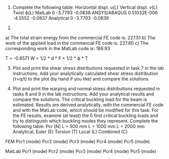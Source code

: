 1. Complete the following table:
                Horizontal displ. u(L)      Vertical displ. v(L)    Twist ϕ(L)
MatLab          0                           -3.7793                 -0.0838
ANSYS/ABAQUS    0.51032E-006                -4.5552                 -0.0837
Analytical      0                           -3.7793                 -0.0838

2. 
a) The total strain energy from the commercial FE code is:      227.51
b) The work of the applied load in the commercial FE code is:   227.80
c) The corresponding work in the MatLab code is:                188.93

T = -0.8571
W = 1/2 * d * F + 1/2 * ϕ * T

3. Plot and print the shear stress distributions requested in task 7 in the lab instructions. Add 
your analytically calculated shear stress distribution (τ=q/t) to the plot (by hand if you like) 
and compare the solutions.

4. Plot and print the warping and normal stress distributions requested in tasks 8 and 9 in the 
lab instructions. Add your analytical results and compare the solutions.
The critical buckling load for the beam is estimated. Results are derived analytically, with the 
commercial FE code and with the MatLab code, which should be modified for this task. For 
the FE results, examine (at least) the 5 first critical buckling loads and try to distinguish which 
buckling modes they represent.
Complete the following table:
Pcr [N]                 L = 500 mm      L = 1000 mm     L = 2000 mm
Analytical,
    Euler (E)
    Torsion (T)
    Local (L)
    Combined (C)
 
 FEM
    Pcr1 (mode)
    Pcr2 (mode)
    Pcr3 (mode)
    Pcr4 (mode)
    Pcr5 (mode)

MatLab
    Pcr1 (mode)
    Pcr2 (mode)
    Pcr3 (mode)
    Pcr4 (mode)
    Pcr5 (mode)
